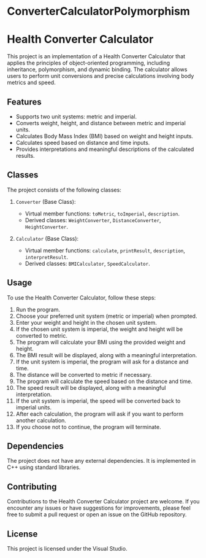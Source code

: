 # ConverterCalculatorPolymorphism
Health Converter Calculator
==========================

This project is an implementation of a Health Converter Calculator 
that applies the principles of object-oriented programming,
including inheritance, polymorphism, and dynamic binding.
The calculator allows users to perform unit conversions and 
precise calculations involving body metrics and speed.

Features
--------

- Supports two unit systems: metric and imperial.
- Converts weight, height, and distance between metric and imperial units.
- Calculates Body Mass Index (BMI) based on weight and height inputs.
- Calculates speed based on distance and time inputs.
- Provides interpretations and meaningful descriptions of the calculated results.

Classes
-------

The project consists of the following classes:

1. `Converter` (Base Class):
   - Virtual member functions: `toMetric`, `toImperial`, `description`.
   - Derived classes: `WeightConverter`, `DistanceConverter`, `HeightConverter`.

2. `Calculator` (Base Class):
   - Virtual member functions: `calculate`, `printResult`, `description`, `interpretResult`.
   - Derived classes: `BMICalculator`, `SpeedCalculator`.

Usage
-----

To use the Health Converter Calculator, follow these steps:

1. Run the program.
2. Choose your preferred unit system (metric or imperial) when prompted.
3. Enter your weight and height in the chosen unit system.
4. If the chosen unit system is imperial, the weight and height will be converted to metric.
5. The program will calculate your BMI using the provided weight and height.
6. The BMI result will be displayed, along with a meaningful interpretation.
7. If the unit system is imperial, the program will ask for a distance and time.
8. The distance will be converted to metric if necessary.
9. The program will calculate the speed based on the distance and time.
10. The speed result will be displayed, along with a meaningful interpretation.
11. If the unit system is imperial, the speed will be converted back to imperial units.
12. After each calculation, the program will ask if you want to perform another calculation.
13. If you choose not to continue, the program will terminate.

Dependencies
------------

The project does not have any external dependencies. 
It is implemented in C++ using standard libraries.

Contributing
------------

Contributions to the Health Converter Calculator project are welcome. 
If you encounter any issues or have suggestions for improvements, 
please feel free to submit a pull request or open an issue on the GitHub repository.

License
-------

This project is licensed under the Visual Studio.
